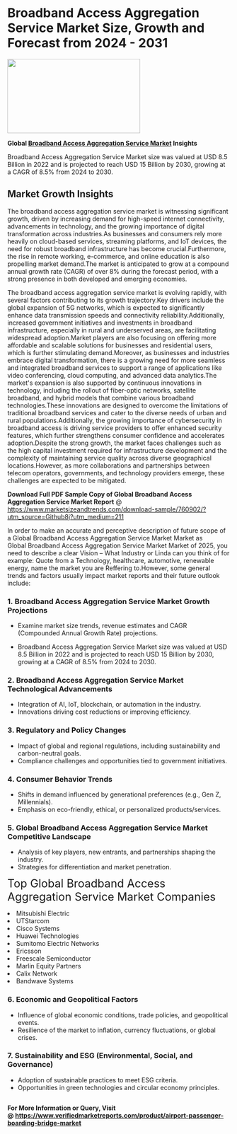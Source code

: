 <H1>Broadband Access Aggregation Service Market Size, Growth and Forecast from 2024 - 2031</H1><img class="aligncenter size-medium wp-image-584254" src="https://thirdeyenews.in/wp-content/uploads/2024/09/Global-Market-Research-300x168.jpeg" alt="" width="300" height="168" /><p><strong>Global&nbsp;<a href="https://www.marketsizeandtrends.com/download-sample/760902/?utm_source=Github8j?utm_medium=211">Broadband Access Aggregation Service Market</a> Insights</strong></p><p>Broadband Access Aggregation Service Market size was valued at USD 8.5 Billion in 2022 and is projected to reach USD 15 Billion by 2030, growing at a CAGR of 8.5% from 2024 to 2030.</p><p><h2>Market Growth Insights</h2> <p>The broadband access aggregation service market is witnessing significant growth, driven by increasing demand for high-speed internet connectivity, advancements in technology, and the growing importance of digital transformation across industries.As businesses and consumers rely more heavily on cloud-based services, streaming platforms, and IoT devices, the need for robust broadband infrastructure has become crucial.Furthermore, the rise in remote working, e-commerce, and online education is also propelling market demand.The market is anticipated to grow at a compound annual growth rate (CAGR) of over 8% during the forecast period, with a strong presence in both developed and emerging economies.</p> <p>The broadband access aggregation service market is evolving rapidly, with several factors contributing to its growth trajectory.Key drivers include the global expansion of 5G networks, which is expected to significantly enhance data transmission speeds and connectivity reliability.Additionally, increased government initiatives and investments in broadband infrastructure, especially in rural and underserved areas, are facilitating widespread adoption.Market players are also focusing on offering more affordable and scalable solutions for businesses and residential users, which is further stimulating demand.Moreover, as businesses and industries embrace digital transformation, there is a growing need for more seamless and integrated broadband services to support a range of applications like video conferencing, cloud computing, and advanced data analytics.The market's expansion is also supported by continuous innovations in technology, including the rollout of fiber-optic networks, satellite broadband, and hybrid models that combine various broadband technologies.These innovations are designed to overcome the limitations of traditional broadband services and cater to the diverse needs of urban and rural populations.Additionally, the growing importance of cybersecurity in broadband access is driving service providers to offer enhanced security features, which further strengthens consumer confidence and accelerates adoption.Despite the strong growth, the market faces challenges such as the high capital investment required for infrastructure development and the complexity of maintaining service quality across diverse geographical locations.However, as more collaborations and partnerships between telecom operators, governments, and technology providers emerge, these challenges are expected to be mitigated.<p><span class=""><strong>Download Full PDF Sample Copy of Global Broadband Access Aggregation Service Market Report</strong> @ <a href="https://www.marketsizeandtrends.com/download-sample/760902/?utm_source=Github8j?utm_medium=211" target="_blank">https://www.marketsizeandtrends.com/download-sample/760902/?utm_source=Github8j?utm_medium=211</a></span></p><p>In order to make an accurate and perceptive description of future scope of a Global&nbsp;Broadband Access Aggregation Service Market Market as Global&nbsp;Broadband Access Aggregation Service Market Market of 2025, you need to describe a clear Vision &ndash; What Industry or Linda can you think of for example: Quote from a Technology, healthcare, automotive, renewable energy, name the market you are Reffering to.However, some general trends and factors usually impact market reports and their future outlook include:</p><h3>1.&nbsp;<strong>Broadband Access Aggregation Service Market Growth Projections</strong></h3><ul><li>Examine market size trends, revenue estimates and CAGR (Compounded Annual Growth Rate) projections.</li><li><p>Broadband Access Aggregation Service Market size was valued at USD 8.5 Billion in 2022 and is projected to reach USD 15 Billion by 2030, growing at a CAGR of 8.5% from 2024 to 2030.</p></li></ul><h3>2.&nbsp;<strong>Broadband Access Aggregation Service Market Technological Advancements</strong></h3><ul><li>Integration of AI, IoT, blockchain, or automation in the industry.</li><li>Innovations driving cost reductions or improving efficiency.</li></ul><h3>3.&nbsp;<strong>Regulatory and Policy Changes</strong></h3><ul><li>Impact of global and regional regulations, including sustainability and carbon-neutral goals.</li><li>Compliance challenges and opportunities tied to government initiatives.</li></ul><h3>4.&nbsp;<strong>Consumer Behavior Trends</strong></h3><ul><li>Shifts in demand influenced by generational preferences (e.g., Gen Z, Millennials).</li><li>Emphasis on eco-friendly, ethical, or personalized products/services.</li></ul><h3>5.&nbsp;<strong>Global Broadband Access Aggregation Service Market Competitive Landscape</strong></h3><ul><li>Analysis of key players, new entrants, and partnerships shaping the industry.</li><li>Strategies for differentiation and market penetration.</li></ul><p data-pm-slice="1 1 []"><span style="color: inherit; font-family: inherit; font-size: 25px;">Top Global Broadband Access Aggregation Service Market Companies</span></p><div class="" data-test-id=""><p><li>Mitsubishi Electric</li><li> UTStarcom</li><li> Cisco Systems</li><li> Huawei Technologies</li><li> Sumitomo Electric Networks</li><li> Ericsson</li><li> Freescale Semiconductor</li><li> Marlin Equity Partners</li><li> Calix Network</li><li> Bandwave Systems</li></p></div><h3>6.&nbsp;<strong>Economic and Geopolitical Factors</strong></h3><ul><li>Influence of global economic conditions, trade policies, and geopolitical events.</li><li>Resilience of the market to inflation, currency fluctuations, or global crises.</li></ul><h3>7.&nbsp;<strong>Sustainability and ESG (Environmental, Social, and Governance)</strong></h3><ul><li>Adoption of sustainable practices to meet ESG criteria.</li><li>Opportunities in green technologies and circular economy principles.</li></ul><h2><strong style="font-size: 14px;">For More Information or Query, Visit @&nbsp;</strong><a style="background-color: #ffffff; font-size: 14px;" href="https://www.marketsizeandtrends.com/report/broadband-access-aggregation-service-market/" target="_blank">https://www.verifiedmarketreports.com/product/airport-passenger-boarding-bridge-market</a></h2>